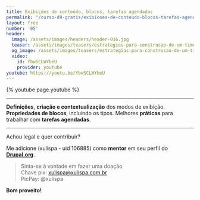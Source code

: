 ```yaml
---
title: Exibições de conteúdo, blocos, tarefas agendadas
permalink: "/curso-d9-gratis/exibicoes-de-conteudo-blocos-tarefas-agendadas/"
layout: free
number: '05'
header:
  image: /assets/images/headers/header-016.jpg
  teaser: /assets/images/teasers/estrategias-para-construcao-de-um-time.jpg
  og_image: /assets/images/teasers/estrategias-para-construcao-de-um-time.jpg
  video:
    id: YbwSCLWYbeU
    provider: youtube
youtube: https://youtu.be/YbwSCLWYbeU
---
```


{% youtube page.youtube %}

---

**Definições**, **criação e contextualização** dos modos de exibição. **Propriedades de blocos**, incluindo os tipos. Melhores **práticas** para trabalhar com **tarefas agendadas**.

---

Achou legal e quer contribuir?

Me adicione (xulispa - uid 106885) como **mentor** em seu perfil do **[Drupal.org](https://www.drupal.org/)**.

> Sinta-se à vontade em fazer uma doação \
> Chave pix: xulispa@xulispa.com.br \
> PicPay: @xulispa

**Bom proveito!**
